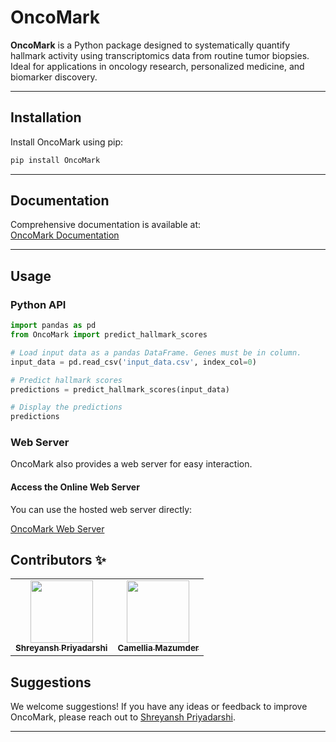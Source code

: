 # OncoMark

**OncoMark** is a Python package designed to systematically quantify hallmark activity using transcriptomics data from routine tumor biopsies. Ideal for applications in oncology research, personalized medicine, and biomarker discovery.

---

## Installation

Install OncoMark using pip:

```bash
pip install OncoMark
```

---

## Documentation

Comprehensive documentation is available at:  
[OncoMark Documentation](https://oncomark.readthedocs.io/en/latest/)

---

## Usage

### Python API

```python
import pandas as pd
from OncoMark import predict_hallmark_scores

# Load input data as a pandas DataFrame. Genes must be in column.
input_data = pd.read_csv('input_data.csv', index_col=0)

# Predict hallmark scores
predictions = predict_hallmark_scores(input_data)

# Display the predictions
predictions
```

### Web Server

OncoMark also provides a web server for easy interaction.

#### Access the Online Web Server

You can use the hosted web server directly:

[OncoMark Web Server](https://iamspriyadarshi-oncomark.hf.space/)

## Contributors ✨

<table>
  <tr>
    <td align="center"><a href="https://github.com/iamspriyadarshi"><img src="https://avatars.githubusercontent.com/iamspriyadarshi" width="100px;" alt=""/><br /><sub><b>Shreyansh Priyadarshi</b></sub></a></td>
    <td align="center"><a href="https://github.com/iamcamellia"><img src="https://avatars.githubusercontent.com/iamcamellia" width="100px;" alt=""/><br /><sub><b>Camellia Mazumder</b></sub></a></td>
  </tr>
</table>

## Suggestions

We welcome suggestions! If you have any ideas or feedback to improve OncoMark, please reach out to [Shreyansh Priyadarshi](mailto:shreyansh.priyadarshi02@gmail.com).

---
